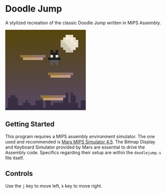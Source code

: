 # Doodle Jump

A stylized recreation of the classic Doodle Jump written in MIPS Assembly.

![Doodle Jump Screenshot](./screenshots/jump.png?raw=true)

## Getting Started

This program requires a MIPS assembly environment simulator.
The one used and recommended is
[Mars MIPS Simulator 4.5](http://courses.missouristate.edu/kenvollmar/mars/).
The Bitmap Display and Keyboard Simulator provided by Mars are essential
to drive the Assembly code. Specifics regarding their setup are within the
`doodlejump.s` file itself.

## Controls

Use the `j` key to move left, `k` key to move right.
